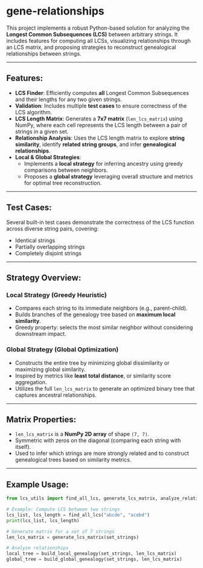 # gene-relationships
This project implements a robust Python-based solution for analyzing the **Longest Common Subsequences (LCS)** between arbitrary strings. It includes features for computing all LCSs, visualizing relationships through an LCS matrix, and proposing strategies to reconstruct genealogical relationships between strings.

---

## Features:

- **LCS Finder**: Efficiently computes **all** Longest Common Subsequences and their lengths for any two given strings.
- **Validation**: Includes multiple **test cases** to ensure correctness of the LCS algorithm.
- **LCS Length Matrix**: Generates a **7x7 matrix** (`len_lcs_matrix`) using NumPy, where each cell represents the LCS length between a pair of strings in a given set.
- **Relationship Analysis**: Uses the LCS length matrix to explore **string similarity**, identify **related string groups**, and infer **genealogical relationships**.
- **Local & Global Strategies**: 
  - Implements a **local strategy** for inferring ancestry using greedy comparisons between neighbors.
  - Proposes a **global strategy** leveraging overall structure and metrics for optimal tree reconstruction.

---

## Test Cases:

Several built-in test cases demonstrate the correctness of the LCS function across diverse string pairs, covering:
- Identical strings
- Partially overlapping strings
- Completely disjoint strings

---

## Strategy Overview:

### Local Strategy (Greedy Heuristic)
- Compares each string to its immediate neighbors (e.g., parent-child).
- Builds branches of the genealogy tree based on **maximum local similarity**.
- Greedy property: selects the most similar neighbor without considering downstream impact.

### Global Strategy (Global Optimization)
- Constructs the entire tree by minimizing global dissimilarity or maximizing global similarity.
- Inspired by metrics like **least total distance**, or similarity score aggregation.
- Utilizes the full `len_lcs_matrix` to generate an optimized binary tree that captures ancestral relationships.

---

## Matrix Properties:

- `len_lcs_matrix` is a **NumPy 2D array** of shape `(7, 7)`.
- Symmetric with zeros on the diagonal (comparing each string with itself).
- Used to infer which strings are more strongly related and to construct genealogical trees based on similarity metrics.

---

## Example Usage:

```python
from lcs_utils import find_all_lcs, generate_lcs_matrix, analyze_relationships

# Example: Compute LCS between two strings
lcs_list, lcs_length = find_all_lcs("abcde", "acebd")
print(lcs_list, lcs_length)

# Generate matrix for a set of 7 strings
len_lcs_matrix = generate_lcs_matrix(set_strings)

# Analyze relationships
local_tree = build_local_genealogy(set_strings, len_lcs_matrix)
global_tree = build_global_genealogy(set_strings, len_lcs_matrix)
